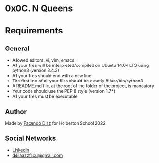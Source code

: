 # 0x0C. N Queens

# Requirements

## General
- Allowed editors: vi, vim, emacs
- All your files will be interpreted/compiled on Ubuntu 14.04 LTS using python3 (version 3.4.3)
- All your files should end with a new line
- The first line of all your files should be exactly #!/usr/bin/python3
- A README.md file, at the root of the folder of the project, is mandatory
- Your code should use the PEP 8 style (version 1.7.*)
- All your files must be executable

## Author
Made by [Facundo Diaz](https://github.com/facu2279) for Holberton School 2022

## Social Networks
- [Linkedin](https://www.linkedin.com/in/facundo-diaz-noya/)
- ddiiaazzfacu@gmail.com